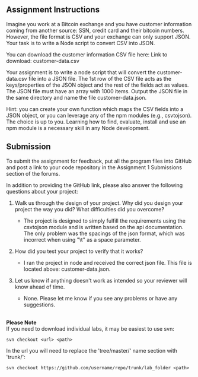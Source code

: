 ## Assignment Instructions
Imagine you work at a Bitcoin exchange and you have customer information coming from another source: SSN, credit card and their bitcoin numbers. However, the file format is CSV and your exchange can only support JSON. Your task is to write a Node script to convert CSV into JSON.

You can download the customer information CSV file here: Link to download: customer-data.csv

Your assignment is to write a node script that will convert the customer-data.csv file into a JSON file. The 1st row of the CSV file acts as the keys/properties of the JSON object and the rest of the fields act as values. The JSON file must have an array with 1000 items. Output the JSON file in the same directory and name the file customer-data.json.

Hint: you can create your own function which maps the CSV fields into a JSON object, or you can leverage any of the npm modules (e.g., csvtojson). The choice is up to you. Learning how to find, evaluate, install and use an npm module is a necessary skill in any Node development.

## Submission

To submit the assignment for feedback, put all the program files into GitHub and post a link to your code repository in the Assignment 1 Submissions section of the forums.

In addition to providing the GitHub link, please also answer the following questions about your project:

1. Walk us through the design of your project. Why did you design your project the way you did? What difficulties did you overcome?
    * The project is designed to simply fulfill the requirements using the csvtojson module and is written based on the api documentation. The only problem was the spacings of the json format, which was incorrect when using "\t" as a space parameter.

2. How did you test your project to verify that it works? 
    * I ran the project in node and received the correct json file. This file is located above: customer-data.json.

3. Let us know if anything doesn't work as intended so your reviewer will know ahead of time.
    * None. Please let me know if you see any problems or have any suggestions.

\
**Please Note**\
If you need to download individual labs, it may be easiest to use svn:

`svn checkout <url> <path>`

In the url you will need to replace the 'tree/master/' name section with 'trunk/':

`svn checkout https://github.com/username/repo/trunk/lab_folder <path>`